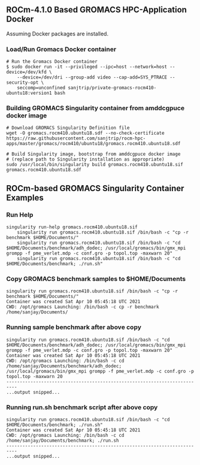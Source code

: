 ## ROCm-4.1.0 Based GROMACS HPC-Application Docker

Assuming Docker packages are installed.

### Load/Run Gromacs Docker container

```
# Run the Gromacs Docker container 
$ sudo docker run -it --privileged --ipc=host --network=host --device=/dev/kfd \
	--device=/dev/dri --group-add video --cap-add=SYS_PTRACE --security-opt \
	seccomp=unconfined sanjtrip/private-gromacs-rocm410-ubuntu18:version1 bash

```

### Building GROMACS Singularity container from amddcgpuce docker image

```
# Download GROMACS Singularity Definition file
wget -O gromacs.rocm410.ubuntu18.sdf --no-check-certificate https://raw.githubusercontent.com/sanjtrip/rocm-hpc-apps/master/gromacs/rocm410/ubuntu18/gromacs.rocm410.ubuntu18.sdf

# Build Singularity image, bootstrap from amddcgpuce docker image
# (replace path to Singularity installation as appropriate)
sudo /usr/local/bin/singularity build gromacs.rocm410.ubuntu18.sif gromacs.rocm410.ubuntu18.sdf
```

## ROCm-based GROMACS Singularity Container Examples
### Run Help

```
singularity run-help gromacs.rocm410.ubuntu18.sif
    singularity run gromacs.rocm410.ubuntu18.sif /bin/bash -c "cp -r benchmark $HOME/Documents/"
    singularity run gromacs.rocm410.ubuntu18.sif /bin/bash -c "cd $HOME/Documents/benchmark/adh_dodec; /usr/local/gromacs/bin/gmx_mpi grompp -f pme_verlet.mdp -c conf.gro -p topol.top -maxwarn 20"
    singularity run gromacs.rocm410.ubuntu18.sif /bin/bash -c "cd $HOME/Documents/benchmark; ./run.sh"
```

### Copy GROMACS benchmark samples to $HOME/Documents

```
singularity run gromacs.rocm410.ubuntu18.sif /bin/bash -c "cp -r benchmark $HOME/Documents/"
Container was created Sat Apr 10 05:45:18 UTC 2021
CWD: /opt/gromacs Launching: /bin/bash -c cp -r benchmark /home/sanjay/Documents/
```

### Running sample benchmark after above copy

```
singularity run gromacs.rocm410.ubuntu18.sif /bin/bash -c "cd $HOME/Documents/benchmark/adh_dodec; /usr/local/gromacs/bin/gmx_mpi grompp -f pme_verlet.mdp -c conf.gro -p topol.top -maxwarn 20"
Container was created Sat Apr 10 05:45:18 UTC 2021
CWD: /opt/gromacs Launching: /bin/bash -c cd /home/sanjay/Documents/benchmark/adh_dodec; /usr/local/gromacs/bin/gmx_mpi grompp -f pme_verlet.mdp -c conf.gro -p topol.top -maxwarn 20
--------------------------------------------------------------------------
...output snipped...
```

### Running run.sh benchmark script after above copy

```
singularity run gromacs.rocm410.ubuntu18.sif /bin/bash -c "cd $HOME/Documents/benchmark; ./run.sh"
Container was created Sat Apr 10 05:45:18 UTC 2021
CWD: /opt/gromacs Launching: /bin/bash -c cd /home/sanjay/Documents/benchmark; ./run.sh
--------------------------------------------------------------------------
...output snipped...
```
